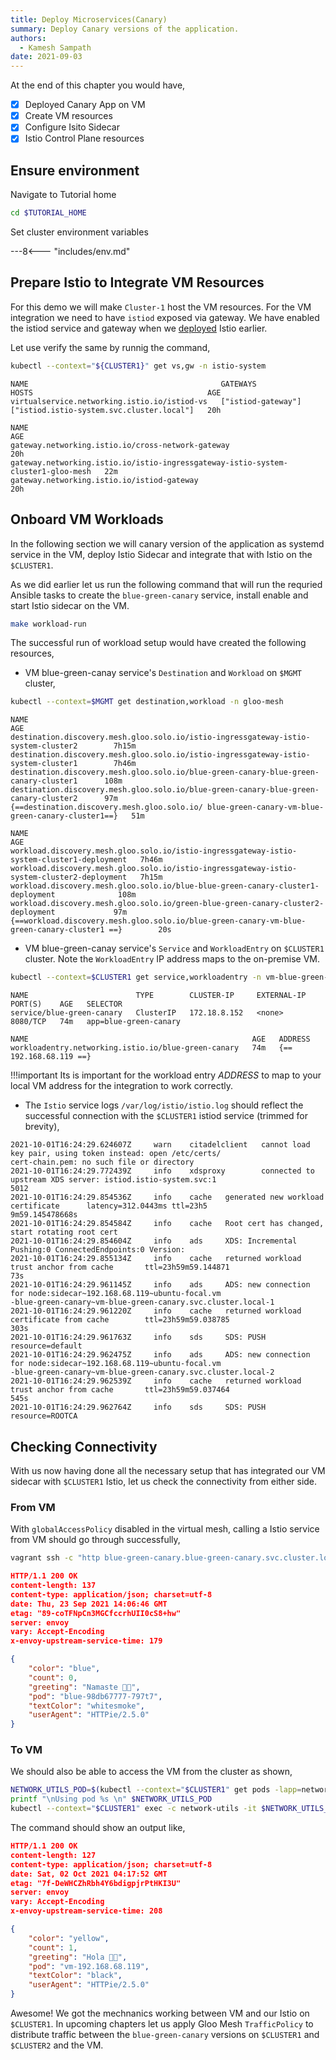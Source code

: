 ```yaml
---
title: Deploy Microservices(Canary)
summary: Deploy Canary versions of the application.
authors:
  - Kamesh Sampath
date: 2021-09-03
---
```


At the end of this chapter you would have,

- [x] Deployed Canary App on VM
- [x] Create VM resources
- [x] Configure Isito Sidecar
- [x] Istio Control Plane resources

## Ensure environment

Navigate to Tutorial home

```bash
cd $TUTORIAL_HOME
```

Set cluster environment variables

---8<--- "includes/env.md"

## Prepare Istio to Integrate VM Resources

For this demo we will make `Cluster-1` host the VM resources. For the VM integration we need to have `istiod` exposed via gateway.  We have enabled the istiod service and gateway when we [deployed](./env-setup.md#deploy-isito) Istio earlier.

Let use verify the same by runnig the command,

```bash
kubectl --context="${CLUSTER1}" get vs,gw -n istio-system
```

```text
NAME                                           GATEWAYS             HOSTS                                       AGE
virtualservice.networking.istio.io/istiod-vs   ["istiod-gateway"]   ["istiod.istio-system.svc.cluster.local"]   20h

NAME                                                                               AGE
gateway.networking.istio.io/cross-network-gateway                                  20h
gateway.networking.istio.io/istio-ingressgateway-istio-system-cluster1-gloo-mesh   22m
gateway.networking.istio.io/istiod-gateway                                         20h
```

## Onboard VM Workloads

In the following section we will canary version of the application as systemd service in the VM, deploy Istio Sidecar and integrate that with Istio on the `$CLUSTER1`.

As we did earlier let us run the following command that will run the requried Ansible tasks to create the `blue-green-canary` service, install enable and start Istio sidecar on the VM.

```bash
make workload-run
```

The successful run of workload setup would have created the following resources,

- VM blue-green-canay service's `Destination` and `Workload` on `$MGMT` cluster,

```bash
kubectl --context=$MGMT get destination,workload -n gloo-mesh
```

```text
NAME                                                                                      AGE
destination.discovery.mesh.gloo.solo.io/istio-ingressgateway-istio-system-cluster2        7h15m
destination.discovery.mesh.gloo.solo.io/istio-ingressgateway-istio-system-cluster1        7h46m
destination.discovery.mesh.gloo.solo.io/blue-green-canary-blue-green-canary-cluster1      108m
destination.discovery.mesh.gloo.solo.io/blue-green-canary-blue-green-canary-cluster2      97m
{==destination.discovery.mesh.gloo.solo.io/ blue-green-canary-vm-blue-green-canary-cluster1==}   51m 

NAME                                                                                         AGE
workload.discovery.mesh.gloo.solo.io/istio-ingressgateway-istio-system-cluster1-deployment   7h46m
workload.discovery.mesh.gloo.solo.io/istio-ingressgateway-istio-system-cluster2-deployment   7h15m
workload.discovery.mesh.gloo.solo.io/blue-blue-green-canary-cluster1-deployment              108m
workload.discovery.mesh.gloo.solo.io/green-blue-green-canary-cluster2-deployment             97m
{==workload.discovery.mesh.gloo.solo.io/blue-green-canary-vm-blue-green-canary-cluster1 ==}        20s
```

- VM blue-green-canay service's `Service` and `WorkloadEntry` on `$CLUSTER1` cluster. Note the `WorkloadEntry` IP address maps to the on-premise VM.

```bash
kubectl --context=$CLUSTER1 get service,workloadentry -n vm-blue-green-canary -o wide
```

```text
NAME                        TYPE        CLUSTER-IP     EXTERNAL-IP   PORT(S)    AGE   SELECTOR
service/blue-green-canary   ClusterIP   172.18.8.152   <none>        8080/TCP   74m   app=blue-green-canary

NAME                                                  AGE   ADDRESS
workloadentry.networking.istio.io/blue-green-canary   74m   {== 192.168.68.119 ==}
```

!!!important
   Its is important for the workload entry *ADDRESS* to map to your local VM address for the integration to work correctly.

- The `Istio` service logs `/var/log/istio/istio.log` should reflect the successful connection with the `$CLUSTER1` istiod service (trimmed for brevity),

```text
2021-10-01T16:24:29.624607Z     warn    citadelclient   cannot load key pair, using token instead: open /etc/certs/
cert-chain.pem: no such file or directory
2021-10-01T16:24:29.772439Z     info    xdsproxy        connected to upstream XDS server: istiod.istio-system.svc:1
5012
2021-10-01T16:24:29.854536Z     info    cache   generated new workload certificate      latency=312.0443ms ttl=23h5
9m59.145478668s
2021-10-01T16:24:29.854584Z     info    cache   Root cert has changed, start rotating root cert
2021-10-01T16:24:29.854604Z     info    ads     XDS: Incremental Pushing:0 ConnectedEndpoints:0 Version:
2021-10-01T16:24:29.855134Z     info    cache   returned workload trust anchor from cache       ttl=23h59m59.144871
73s
2021-10-01T16:24:29.961145Z     info    ads     ADS: new connection for node:sidecar~192.168.68.119~ubuntu-focal.vm
-blue-green-canary~vm-blue-green-canary.svc.cluster.local-1
2021-10-01T16:24:29.961220Z     info    cache   returned workload certificate from cache        ttl=23h59m59.038785
303s
2021-10-01T16:24:29.961763Z     info    sds     SDS: PUSH       resource=default
2021-10-01T16:24:29.962475Z     info    ads     ADS: new connection for node:sidecar~192.168.68.119~ubuntu-focal.vm
-blue-green-canary~vm-blue-green-canary.svc.cluster.local-2
2021-10-01T16:24:29.962539Z     info    cache   returned workload trust anchor from cache       ttl=23h59m59.037464
545s
2021-10-01T16:24:29.962764Z     info    sds     SDS: PUSH       resource=ROOTCA
```

## Checking Connectivity

With us now having done all the necessary setup that has integrated our VM sidecar with `$CLUSTER1` Istio, let us check the connectivity from either side.

### From VM

With `globalAccessPolicy` disabled in the virtual mesh, calling a Istio service from VM should go through successfully,

```bash
vagrant ssh -c "http blue-green-canary.blue-green-canary.svc.cluster.local:8080/api"
```

```json
HTTP/1.1 200 OK
content-length: 137
content-type: application/json; charset=utf-8
date: Thu, 23 Sep 2021 14:06:46 GMT
etag: "89-coTFNpCn3MGCfccrhUII0cS8+hw"
server: envoy
vary: Accept-Encoding
x-envoy-upstream-service-time: 179

{
    "color": "blue",
    "count": 0,
    "greeting": "Namaste 🙏🏽",
    "pod": "blue-98db67777-797t7",
    "textColor": "whitesmoke",
    "userAgent": "HTTPie/2.5.0"
}
```

### To VM

We should also be able to access the VM from the cluster as shown,

```bash
NETWORK_UTILS_POD=$(kubectl --context="$CLUSTER1" get pods -lapp=network-utils --no-headers | awk '{print $1}')
printf "\nUsing pod %s \n" $NETWORK_UTILS_POD
kubectl --context="$CLUSTER1" exec -c network-utils -it $NETWORK_UTILS_POD -- http blue-green-canary.vm-blue-green-canary.svc.cluster.local:8080/api
```

The command should show an output like,

```json
HTTP/1.1 200 OK
content-length: 127
content-type: application/json; charset=utf-8
date: Sat, 02 Oct 2021 04:17:52 GMT
etag: "7f-DeWHCZhRbh4Y6bdigpjrPtHKI3U"
server: envoy
vary: Accept-Encoding
x-envoy-upstream-service-time: 208

{
    "color": "yellow",
    "count": 1,
    "greeting": "Hola ✋🏽",
    "pod": "vm-192.168.68.119",
    "textColor": "black",
    "userAgent": "HTTPie/2.5.0"
}
```

Awesome! We got the mechnanics working between VM and our Istio on `$CLUSTER1`. In upcoming chapters let us apply Gloo Mesh `TrafficPolicy` to distribute traffic between the `blue-green-canary` versions on `$CLUSTER1` and `$CLUSTER2` and the VM.
